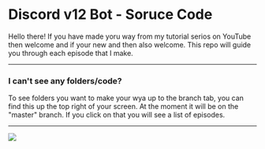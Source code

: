 # Discord v12 Bot - Soruce Code

Hello there! If you have made yoru way from my tutorial serios on YouTube then welcome and if your new and then also welcome. This repo will guide you through each episode that I make. 

---

### I can't see any folders/code?

To see folders you want to make your wya up to the branch tab, you can find this up the top right of your screen. At the moment it will be on the "master" branch. If you click on that you will see a list of episodes.

---

<img src = "https://user-images.githubusercontent.com/59381835/83589430-8bae5180-a508-11ea-975a-ae4fee409fde.png">
